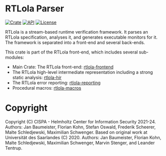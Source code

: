 # RTLola Parser
[![Crate](https://img.shields.io/crates/v/rtlola-parser.svg)](https://crates.io/crates/rtlola-parser)
[![API](https://docs.rs/rtlola-parser/badge.svg)](https://docs.rs/rtlola-parser)
[![License](https://img.shields.io/crates/l/rtlola-parser)](https://crates.io/crates/rtlola-parser)

RTLola is a stream-based runtime verification framework.  It parses an RTLola specification, analyses it, and generates executable monitors for it.
The framework is separated into a front-end and several back-ends.

This crate is part of the RTLola front-end, which includes several sub-modules:
* Main Crate: The RTLola front-end: [rtlola-frontend](https://crates.io/crates/rtlola-frontend) 
* The RTLola high-level intermediate representation including a strong static analysis: [rtlola-hir](https://crates.io/crates/rtlola-hir)
* The RTLola error reporting: [rtlola-reporting](https://crates.io/crates/rtlola-reporting)
* Procedural macros: [rtlola-macros](https://crates.io/crates/rtlola-macros)

# Copyright

Copyright (C) CISPA - Helmholtz Center for Information Security 2021-24.  Authors: Jan Baumeister, Florian Kohn, Stefan Oswald, Frederik Scheerer, Malte Schledjewski, Maximilian Schwenger.
Based on original work at Universität des Saarlandes (C) 2020.  Authors: Jan Baumeister, Florian Kohn, Malte Schledjewski, Maximilian Schwenger, Marvin Stenger, and Leander Tentrup.


